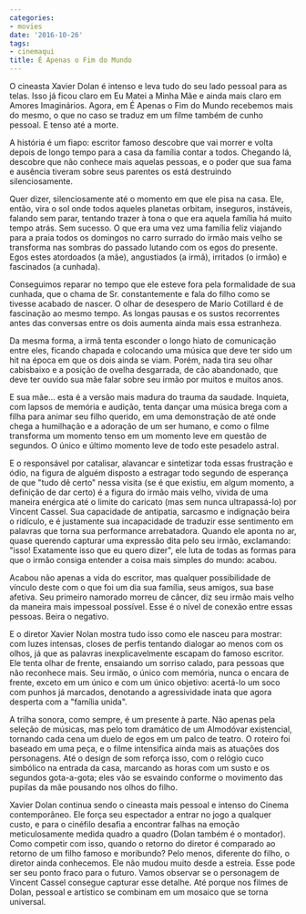 ```yaml
---
categories:
- movies
date: '2016-10-26'
tags:
- cinemaqui
title: É Apenas o Fim do Mundo
---
```


O cineasta Xavier Dolan é intenso e leva tudo do seu lado pessoal para as telas. Isso já ficou claro em Eu Matei a Minha Mãe e ainda mais claro em Amores Imaginários. Agora, em É Apenas o Fim do Mundo recebemos mais do mesmo, o que no caso se traduz em um filme também de cunho pessoal. E tenso até a morte. 

A história é um fiapo: escritor famoso descobre que vai morrer e volta depois de longo tempo para a casa da família contar a todos. Chegando lá, descobre que não conhece mais aquelas pessoas, e o poder que sua fama e ausência tiveram sobre seus parentes os está destruindo silenciosamente.

Quer dizer, silenciosamente até o momento em que ele pisa na casa. Ele, então, vira o sol onde todos aqueles planetas orbitam, inseguros, instáveis, falando sem parar, tentando trazer à tona o que era aquela família há muito tempo atrás. Sem sucesso. O que era uma vez uma família feliz viajando para a praia todos os domingos no carro surrado do irmão mais velho se transforma nas sombras do passado lutando com os egos do presente. Egos estes atordoados (a mãe), angustiados (a irmã), irritados (o irmão) e fascinados (a cunhada).

Conseguimos reparar no tempo que ele esteve fora pela formalidade de sua cunhada, que o chama de Sr. constantemente e fala do filho como se tivesse acabado de nascer. O olhar de desespero de Mario Cotillard é de fascinação ao mesmo tempo. As longas pausas e os sustos recorrentes antes das conversas entre os dois aumenta ainda mais essa estranheza.

Da mesma forma, a irmã tenta esconder o longo hiato de comunicação entre eles, ficando chapada e colocando uma música que deve ter sido um hit na época em que os dois ainda se viam. Porém, nada tira seu olhar cabisbaixo e a posição de ovelha desgarrada, de cão abandonado, que deve ter ouvido sua mãe falar sobre seu irmão por muitos e muitos anos.

E sua mãe... esta é a versão mais madura do trauma da saudade. Inquieta, com lapsos de memória e audição, tenta dançar uma música brega com a filha para animar seu filho querido, em uma demonstração de até onde chega a humilhação e a adoração de um ser humano, e como o filme transforma um momento tenso em um momento leve em questão de segundos. O único e último momento leve de todo este pesadelo astral.

E o responsável por catalisar, alavancar e sintetizar toda essas frustração e ódio, na figura de alguém disposto a estragar todo segundo de esperança de que "tudo dê certo" nessa visita (se é que existiu, em algum momento, a definição de dar certo) é a figura do irmão mais velho, vivida de uma maneira enérgica até o limite do caricato (mas sem nunca ultrapassá-lo) por Vincent Cassel. Sua capacidade de antipatia, sarcasmo e indignação beira o ridículo, e é justamente sua incapacidade de traduzir esse sentimento em palavras que torna sua performance arrebatadora. Quando ele aponta no ar, quase querendo capturar uma expressão dita pelo seu irmão, exclamando: "isso! Exatamente isso que eu quero dizer", ele luta de todas as formas para que o irmão consiga entender a coisa mais simples do mundo: acabou.

Acabou não apenas a vida do escritor, mas qualquer possibilidade de vínculo deste com o que foi um dia sua família, seus amigos, sua base afetiva. Seu primeiro namorado morreu de câncer, diz seu irmão mais velho da maneira mais impessoal possível. Esse é o nível de conexão entre essas pessoas. Beira o negativo.

E o diretor Xavier Nolan mostra tudo isso como ele nasceu para mostrar: com luzes intensas, closes de perfis tentando dialogar ao menos com os olhos, já que as palavras inexplicavelmente escapam do famoso escritor. Ele tenta olhar de frente, ensaiando um sorriso calado, para pessoas que não reconhece mais. Seu irmão, o único com memória, nunca o encara de frente, exceto em um único e com um único objetivo: acertá-lo um soco com punhos já marcados, denotando a agressividade inata que agora desperta com a "família unida".

A trilha sonora, como sempre, é um presente à parte. Não apenas pela seleção de músicas, mas pelo tom dramático de um Almodóvar existencial, tornando cada cena um duelo de egos em um palco de teatro. O roteiro foi baseado em uma peça, e o filme intensifica ainda mais as atuações dos personagens. Até o design de som reforça isso, com o relógio cuco simbólico na entrada da casa, marcando as horas com um susto e os segundos gota-a-gota; eles vão se esvaindo conforme o movimento das pupilas da mãe pousando nos olhos do filho.

Xavier Dolan continua sendo o cineasta mais pessoal e intenso do Cinema contemporâneo. Ele força seu espectador a entrar no jogo a qualquer custo, e para o cinéfilo desafia a encontrar falhas na emoção meticulosamente medida quadro a quadro (Dolan também é o montador). Como competir com isso, quando o retorno do diretor é comparado ao retorno de um filho famoso e moribundo? Pelo menos, diferente do filho, o diretor ainda conhecemos. Ele não mudou muito desde a estreia. Esse pode ser seu ponto fraco para o futuro. Vamos observar se o personagem de Vincent Cassel consegue capturar esse detalhe. Até porque nos filmes de Dolan, pessoal e artístico se combinam em um mosaico que se torna universal.